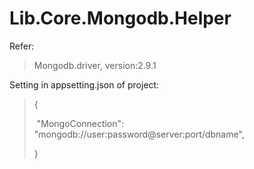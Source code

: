# Lib.Core.Mongodb.Helper

Refer:

> Mongodb.driver, version:2.9.1

Setting in appsetting.json of project:

> {
>
> ​	"MongoConnection": "mongodb://user:password@server:port/dbname",
>
> }